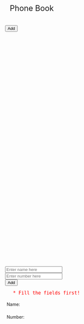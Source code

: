 <html>
    <head>
        <script src="https://ajax.googleapis.com/ajax/libs/jquery/3.3.1/jquery.min.js"></script>
        <script src="phoneBook.js"></script>
        <link href="phoneBook.css" rel="stylesheet" type="text/css">
    </head>
    <body>
        <div id="nav"><p style="padding: 15px; font-size: 25px;">Phone Book</p></div>
        <div class="content">
            <div style="height: 20%">
                <input type="button" value="Add" id="butt">
            </div>
            <div class="showContent">
                <div class="showName"></div>
                <div class="showNumber"></div>
                <div class="showButt"></div>
            </div>
            <div id="formAdd">
                <form>
                    <input type="text" name="uname" id="un" placeholder="Enter name here" required><br>
                    <input type="number" name="unum" id="nu" placeholder="Enter number here" maxlength="15" min="10"  required>
                    <br>
                    <input type="button" value="Add" id="finalAdd">
                </form>
            </div>
            <div id="error" style="color: red; font-family: monospace; font-size: 15px; position: relative; margin-right: 50%; margin-left: 5%;">* Fill the fields first!</div>
        </div>
        <div id="showRuntime">
            <p id="nameHere" style="padding: 5px;">Name:</p>
            <p id="numbHere" style="padding: 5px;">Number:</p>
        </div>
    </body>
</html>
